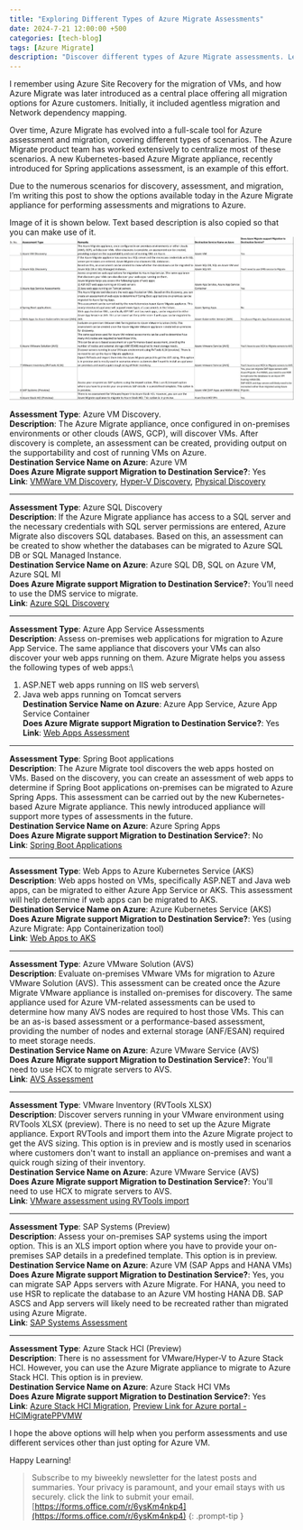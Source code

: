 ```yaml
---
title: "Exploring Different Types of Azure Migrate Assessments"
date: 2024-7-21 12:00:00 +500
categories: [tech-blog]
tags: [Azure Migrate]
description: "Discover different types of Azure Migrate assessments. Learn how to utilize Azure Migrate for effective discovery, assessment and migration of various workloads"
---
```


I remember using Azure Site Recovery for the migration of VMs, and how Azure Migrate was later introduced as a central place offering all migration options for Azure customers. Initially, it included agentless migration and Network dependency mapping.

Over time, Azure Migrate has evolved into a full-scale tool for Azure assessment and migration, covering different types of scenarios. The Azure Migrate product team has worked extensively to centralize most of these scenarios. A new Kubernetes-based Azure Migrate appliance, recently introduced for Spring applications assessment, is an example of this effort.

Due to the numerous scenarios for discovery, assessment, and migration, I’m writing this post to show the options available today in the Azure Migrate appliance for performing assessments and migrations to Azure.

Image of it is shown below. Text based description is also copied so that you can make use of it.
![Table showing different types of assessment supported by Azure Migrate](https://raw.githubusercontent.com/qureshiaquib/qureshiaquib.github.io/main/assets/22072024/types-of-assessment-supported-by-azure-migrate.jpg)

**Assessment Type**: Azure VM Discovery.\
**Description**: The Azure Migrate appliance, once configured in on-premises environments or other clouds (AWS, GCP), will discover VMs. After discovery is complete, an assessment can be created, providing output on the supportability and cost of running VMs on Azure.\
**Destination Service Name on Azure**: Azure VM\
**Does Azure Migrate support Migration to Destination Service?**: Yes\
**Link**: [VMWare VM Discovery](https://learn.microsoft.com/en-us/azure/migrate/vmware/tutorial-discover-vmware?context=%2Fazure%2Fmigrate%2Fcontext%2Fvmware-context), [Hyper-V Discovery](https://learn.microsoft.com/en-us/azure/migrate/tutorial-discover-hyper-v), [Physical Discovery](https://learn.microsoft.com/en-us/azure/migrate/tutorial-discover-physical)

-----------------------------------------------------------------------------------------------------
**Assessment Type**: Azure SQL Discovery\
**Description**: If the Azure Migrate appliance has access to a SQL server and the necessary credentials with SQL server permissions are entered, Azure Migrate also discovers SQL databases.
Based on this, an assessment can be created to show whether the databases can be migrated to Azure SQL DB or SQL Managed Instance.\
**Destination Service Name on Azure**: Azure SQL DB, SQL on Azure VM, Azure SQL MI\
**Does Azure Migrate support Migration to Destination Service?**: You’ll need to use the DMS service to migrate.\
**Link**: [Azure SQL Discovery](https://learn.microsoft.com/en-us/azure/migrate/tutorial-assess-sql)

-----------------------------------------------------------------------------------------------------
**Assessment Type**: Azure App Service Assessments\
**Description**: Assess on-premises web applications for migration to Azure App Service. The same appliance that discovers your VMs can also discover your web apps running on them.
Azure Migrate helps you assess the following types of web apps:\
1) ASP.NET web apps running on IIS web servers\
2) Java web apps running on Tomcat servers\
**Destination Service Name on Azure**: Azure App Service, Azure App Service Container\
**Does Azure Migrate support Migration to Destination Service?**: Yes\
**Link**: [Web Apps Assessment](https://learn.microsoft.com/en-us/azure/migrate/tutorial-assess-webapps?pivots=java)

-----------------------------------------------------------------------------------------------------
**Assessment Type**: Spring Boot applications\
**Description**: The Azure Migrate tool discovers the web apps hosted on VMs. Based on the discovery, you can create an assessment of web apps to determine if Spring Boot applications on-premises can be migrated to Azure Spring Apps.
This assessment can be carried out by the new Kubernetes-based Azure Migrate appliance. This newly introduced appliance will support more types of assessments in the future.\
**Destination Service Name on Azure**: Azure Spring Apps\
**Does Azure Migrate support Migration to Destination Service?**: No\
**Link**: [Spring Boot Applications](https://learn.microsoft.com/en-us/azure/migrate/tutorial-discover-spring-boot?tabs=K8-package%2Ccluster)

-----------------------------------------------------------------------------------------------------
**Assessment Type**: Web Apps to Azure Kubernetes Service (AKS)\
**Description**: Web apps hosted on VMs, specifically ASP.NET and Java web apps, can be migrated to either Azure App Service or AKS. This assessment will help determine if web apps can be migrated to AKS.\
**Destination Service Name on Azure**: Azure Kubernetes Service (AKS)\
**Does Azure Migrate support Migration to Destination Service?**: Yes (using Azure Migrate: App Containerization tool)\
**Link**: [Web Apps to AKS](https://learn.microsoft.com/en-us/azure/migrate/tutorial-assess-aspnet-aks?pivots=asp-net)

-----------------------------------------------------------------------------------------------------
**Assessment Type**: Azure VMware Solution (AVS)\
**Description**: Evaluate on-premises VMware VMs for migration to Azure VMware Solution (AVS). This assessment can be created once the Azure Migrate VMware appliance is installed on-premises for discovery.
The same appliance used for Azure VM-related assessments can be used to determine how many AVS nodes are required to host those VMs.
This can be an as-is based assessment or a performance-based assessment, providing the number of nodes and external storage (ANF/ESAN) required to meet storage needs.\
**Destination Service Name on Azure**: Azure VMware Service (AVS)\
**Does Azure Migrate support Migration to Destination Service?**: You'll need to use HCX to migrate servers to AVS.\
**Link**: [AVS Assessment](https://learn.microsoft.com/en-us/azure/migrate/vmware/tutorial-assess-vmware-azure-vmware-solution?context=%2Fazure%2Fmigrate%2Fcontext%2Fvmware-context)

-----------------------------------------------------------------------------------------------------
**Assessment Type**: VMware Inventory (RVTools XLSX)\
**Description**: Discover servers running in your VMware environment using RVTools XLSX (preview). There is no need to set up the Azure Migrate appliance.
Export RVTools and import them into the Azure Migrate project to get the AVS sizing. This option is in preview and is mostly used in scenarios where customers don't want to install an appliance on-premises and want a quick rough sizing of their inventory.\
**Destination Service Name on Azure**: Azure VMware Service (AVS)\
**Does Azure Migrate support Migration to Destination Service?**: You'll need to use HCX to migrate servers to AVS.\
**Link**: [VMware assessment using RVTools import](https://learn.microsoft.com/en-us/azure/migrate/vmware/tutorial-import-vmware-using-rvtools-xlsx)

-----------------------------------------------------------------------------------------------------
**Assessment Type**: SAP Systems (Preview)\
**Description**: Assess your on-premises SAP systems using the import option. This is an XLS import option where you have to provide your on-premises SAP details in a predefined template. This option is in preview.\
**Destination Service Name on Azure**: Azure VM (SAP Apps and HANA VMs)\
**Does Azure Migrate support Migration to Destination Service?**: Yes, you can migrate SAP Apps servers with Azure Migrate. For HANA, you need to use HSR to replicate the database to an Azure VM hosting HANA DB.
SAP ASCS and App servers will likely need to be recreated rather than migrated using Azure Migrate.\
**Link**: [SAP Systems Assessment](https://learn.microsoft.com/en-us/azure/migrate/tutorial-discover-sap-systems)

-----------------------------------------------------------------------------------------------------
**Assessment Type**: Azure Stack HCI (Preview)\
**Description**: There is no assessment for VMware/Hyper-V to Azure Stack HCI. However, you can use the Azure Migrate appliance to migrate to Azure Stack HCI. This option is in preview.\
**Destination Service Name on Azure**: Azure Stack HCI VMs\
**Does Azure Migrate support Migration to Destination Service?**: Yes\
**Link**: [Azure Stack HCI Migration](https://learn.microsoft.com/en-us/azure-stack/hci/migrate/migration-azure-migrate-hci-overview), [Preview Link for Azure portal - HCIMigratePPVMW](https://aka.ms/HCIMigratePPVMW)

I hope the above options will help when you perform assessments and use different services other than just opting for Azure VM.

Happy Learning!

>Subscribe to my biweekly newsletter for the latest posts and summaries. Your privacy is paramount, and your email stays with us securely.
click the link to submit your email.
[https://forms.office.com/r/6ysKm4nkp4](https://forms.office.com/r/6ysKm4nkp4)
{: .prompt-tip }